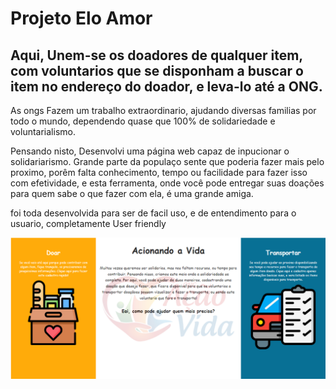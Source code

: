 
# Projeto Elo Amor

Aqui, Unem-se os doadores de qualquer item, com voluntarios que se disponham a buscar o item no endereço do doador, e leva-lo até a ONG.
-------------------------------------------------------
As ongs Fazem um trabalho extraordinario, ajudando diversas familias por todo o mundo, dependendo quase que 100% de solidariedade e voluntarialismo.

Pensando nisto, Desenvolvi uma página web capaz de inpucionar o solidariarismo. Grande parte da populaço sente que poderia fazer mais pelo proximo, porêm falta conhecimento, tempo ou facilidade para fazer isso com efetividade, e esta ferramenta, onde você pode entregar suas doações para quem sabe o que fazer com ela, é uma grande amiga.

foi toda desenvolvida para ser de facil uso, e de entendimento para o usuario, completamente User friendly

![Imagen Tela incial do prototipo](img/tela_inicial.PNG)



